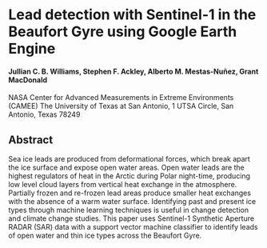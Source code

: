 # Lead detection with Sentinel-1 in the Beaufort Gyre using Google Earth Engine


#### Jullian C. B. Williams, Stephen F. Ackley, Alberto M. Mestas-Nuñez, Grant MacDonald
NASA Center for Advanced Measurements in Extreme Environments (CAMEE)
The University of Texas at San Antonio, 1 UTSA Circle, San Antonio, Texas 78249


## Abstract


Sea ice leads are produced from deformational forces, which break apart the ice surface and expose open water areas. Open water leads are the highest regulators of heat in the Arctic during Polar night-time, producing low level cloud layers from vertical heat exchange in the atmosphere. Partially frozen and re-frozen lead areas produce smaller heat exchanges with the absence of a warm water surface. Identifying past and present ice types through machine learning techniques is useful in change detection and climate change studies. This paper uses Sentinel-1 Synthetic Aperture RADAR (SAR) data with a support vector machine classifier to identify leads of open water and thin ice types across the Beaufort Gyre.
